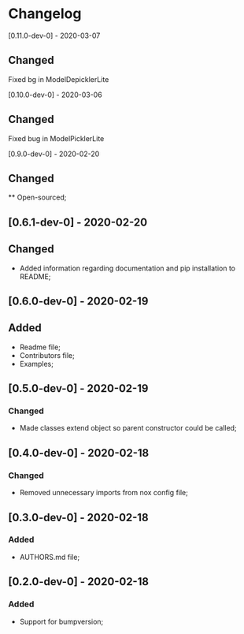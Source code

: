 # Changelog

[0.11.0-dev-0] - 2020-03-07

## Changed

Fixed bg in ModelDepicklerLite

[0.10.0-dev-0] - 2020-03-06

## Changed

Fixed bug in ModelPicklerLite

[0.9.0-dev-0] - 2020-02-20

## Changed

** Open-sourced;

## [0.6.1-dev-0] - 2020-02-20

## Changed

* Added information regarding documentation and pip installation to README;

## [0.6.0-dev-0] - 2020-02-19

## Added

* Readme file;
* Contributors file;
* Examples;

## [0.5.0-dev-0] - 2020-02-19

### Changed

* Made classes extend object so parent constructor could be called;

## [0.4.0-dev-0] - 2020-02-18

### Changed

* Removed unnecessary imports from nox config file;

## [0.3.0-dev-0] - 2020-02-18

### Added

* AUTHORS.md file;

## [0.2.0-dev-0] - 2020-02-18

### Added

* Support for bumpversion; 
